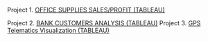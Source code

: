 
Project 1. [OFFICE SUPPLIES SALES/PROFIT (TABLEAU)](https://public.tableau.com/app/profile/simranjit.singh1749/viz/Project-OfficeSuppliesSalesProfitAnalysisDashboard/Dashboard-OfficeSuppliesSales?publish=yes)

Project 2. [BANK CUSTOMERS ANALYSIS (TABLEAU)](https://public.tableau.com/app/profile/simranjit.singh1749/viz/Project-BankCustomerAnalysisDashboard/Dashboard-BankCustomerAnalysis?publish=yes)
Project 3. [GPS Telematics Visualization (TABLEAU)](https://public.tableau.com/app/profile/simranjit.singh1749/viz/GpsTelematicsVisualization/Dashboard1)
